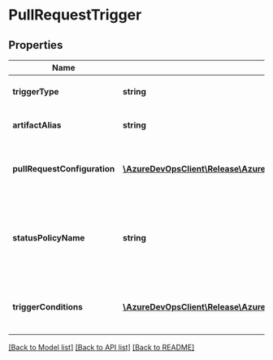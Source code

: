 # PullRequestTrigger

## Properties
Name | Type | Description | Notes
------------ | ------------- | ------------- | -------------
**triggerType** | **string** | Type of release trigger. | [optional] 
**artifactAlias** | **string** | Artifact alias trigger is linked to. | [optional] 
**pullRequestConfiguration** | [**\AzureDevOpsClient\Release\AzureDevOpsClient\Release\Model\PullRequestConfiguration**](PullRequestConfiguration.md) | Code reference details of pull request. | [optional] 
**statusPolicyName** | **string** | Policy name using which status will be published to pull request. | [optional] 
**triggerConditions** | [**\AzureDevOpsClient\Release\AzureDevOpsClient\Release\Model\PullRequestFilter[]**](PullRequestFilter.md) | List of filters applied while trigger. | [optional] 

[[Back to Model list]](../README.md#documentation-for-models) [[Back to API list]](../README.md#documentation-for-api-endpoints) [[Back to README]](../README.md)


